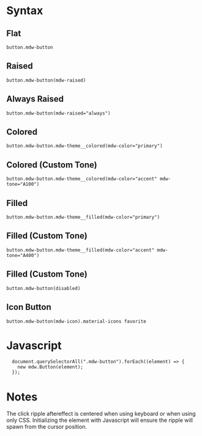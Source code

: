 # Syntax


## Flat
```
button.mdw-button
```

## Raised
```
button.mdw-button(mdw-raised)
```

## Always Raised
```
button.mdw-button(mdw-raised="always")
```

## Colored
```
button.mdw-button.mdw-theme__colored(mdw-color="primary")
```

## Colored (Custom Tone)
```
button.mdw-button.mdw-theme__colored(mdw-color="accent" mdw-tone="A100")
```

## Filled
```
button.mdw-button.mdw-theme__filled(mdw-color="primary")
```

## Filled (Custom Tone)
```
button.mdw-button.mdw-theme__filled(mdw-color="accent" mdw-tone="A400")
```

## Filled (Custom Tone)
```
button.mdw-button(disabled)
```

## Icon Button

```
button.mdw-button(mdw-icon).material-icons favorite
```

# Javascript

```
  document.querySelectorAll(".mdw-button").forEach((element) => {
    new mdw.Button(element);
  });
```

# Notes

The click ripple aftereffect is centered when using keyboard or when using only CSS. Initializing the element with Javascript will ensure the ripple will spawn from the cursor position.